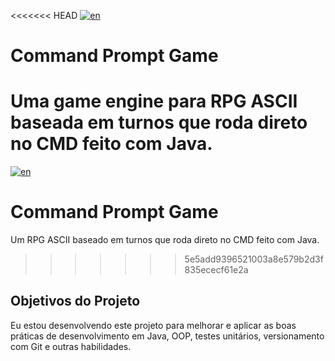 <<<<<<< HEAD
[![en](https://img.shields.io/badge/lang-en-blue.svg)]()

# Command Prompt Game

Uma game engine para RPG ASCII baseada em turnos que roda direto no CMD feito com Java.
=======
[![en](https://img.shields.io/badge/lang-en-blue.svg)](https://github.com/deyvidfernandes/CommandPromptGame/blob/d8ff6f04cc681a18ac1e307dec212b7c16fdb225/README.md)

# Command Prompt Game

Um RPG ASCII baseado em turnos que roda direto no CMD feito com Java.
>>>>>>> 5e5add9396521003a8e579b2d3f835ececf61e2a

## Objetivos do Projeto

Eu estou desenvolvendo este projeto para melhorar e aplicar as boas práticas de desenvolvimento em Java, OOP, testes unitários, versionamento com Git e outras habilidades.
